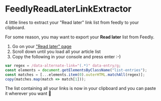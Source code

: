 # FeedlyReadLaterLinkExtractor
4 little lines to extract your "Read later" link list from feedly to your clipboard.

For some reason, you may want to export your **Read later** list from Feedly.

1) Go on your ["Read later" page](https://feedly.com/i/saved)
2) Scroll down until you load all your article list
3) Copy the following in your console and press enter :-)

```javascript
var regex = /data-alternate-link="(.*)" data-entry/g;
const elements = document.getElementsByClassName("list-entries");
const matches = [...elements.item(0).outerHTML.matchAll(regex)];
copy(matches.map(match => match[1]));
```

The list containing all your links is now in your clipboard and you can paste it wherever you want 🥳
